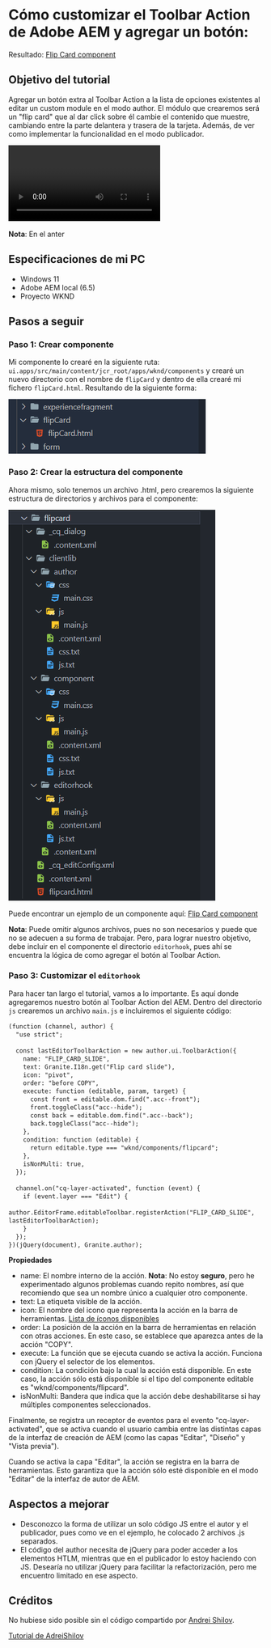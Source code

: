 # Cómo customizar el Toolbar Action de Adobe AEM y agregar un botón:

Resultado:
[Flip Card component](../code)

## Objetivo del tutorial

Agregar un botón extra al Toolbar Action a la lista de opciones existentes al editar un custom module en el modo author. El módulo que crearemos será un "flip card" que al dar click sobre él cambie el contenido que muestre, cambiando entre la parte delantera y trasera de la tarjeta. Además, de ver como implementar la funcionalidad en el modo publicador.

<video src="../img/result.mp4" controls title="Our objective"></video>

**Nota**: En el anter

## Especificaciones de mi PC

- Windows 11
- Adobe AEM local (6.5)
- Proyecto WKND

## Pasos a seguir

### Paso 1: Crear componente

Mi componente lo crearé en la siguiente ruta: `ui.apps/src/main/content/jcr_root/apps/wknd/components` y crearé un nuevo directorio con el nombre de `flipCard` y dentro de ella crearé mi fichero `flipCard.html`. Resultando de la siguiente forma:

![Step 1](../img/step1.png)

### Paso 2: Crear la estructura del componente

Ahora mismo, solo tenemos un archivo .html, pero crearemos la siguiente estructura de directorios y archivos para el componente:

![Component structure](../img/structure.png)

Puede encontrar un ejemplo de un componente aquí:
[Flip Card component](../code)

**Nota**: Puede omitir algunos archivos, pues no son necesarios y puede que no se adecuen a su forma de trabajar. Pero, para lograr nuestro objetivo, debe incluir en el componente el directorio `editorhook`, pues ahí se encuentra la lógica de como agregar el botón al Toolbar Action.

### Paso 3: Customizar el `editorhook`

Para hacer tan largo el tutorial, vamos a lo importante. Es aquí donde agregaremos nuestro botón al Toolbar Action del AEM. Dentro del directorio `js` crearemos un archivo `main.js` e incluiremos el siguiente código:

```JS
(function (channel, author) {
  "use strict";

  const lastEditorToolbarAction = new author.ui.ToolbarAction({
    name: "FLIP_CARD_SLIDE",
    text: Granite.I18n.get("Flip card slide"),
    icon: "pivot",
    order: "before COPY",
    execute: function (editable, param, target) {
      const front = editable.dom.find(".acc--front");
      front.toggleClass("acc--hide");
      const back = editable.dom.find(".acc--back");
      back.toggleClass("acc--hide");
    },
    condition: function (editable) {
      return editable.type === "wknd/components/flipcard";
    },
    isNonMulti: true,
  });

  channel.on("cq-layer-activated", function (event) {
    if (event.layer === "Edit") {
      author.EditorFrame.editableToolbar.registerAction("FLIP_CARD_SLIDE", lastEditorToolbarAction);
    }
  });
})(jQuery(document), Granite.author);

```

**Propiedades**

- name: El nombre interno de la acción. **Nota**: No estoy **seguro**, pero he experimentado algunos problemas cuando repito nombres, así que recomiendo que sea un nombre único a cualquier otro componente.
- text: La etiqueta visible de la acción.
- icon: El nombre del icono que representa la acción en la barra de herramientas. [Lista de íconos disponibles](https://developer.adobe.com/experience-manager/reference-materials/6-5/coral-ui/coralui3/Coral.Icon.html)
- order: La posición de la acción en la barra de herramientas en relación con otras acciones. En este caso, se establece que aparezca antes de la acción "COPY".
- execute: La función que se ejecuta cuando se activa la acción. Funciona con jQuery el selector de los elementos.
- condition: La condición bajo la cual la acción está disponible. En este caso, la acción sólo está disponible si el tipo del componente editable es "wknd/components/flipcard".
- isNonMulti: Bandera que indica que la acción debe deshabilitarse si hay múltiples componentes seleccionados.

Finalmente, se registra un receptor de eventos para el evento "cq-layer-activated", que se activa cuando el usuario cambia entre las distintas capas de la interfaz de creación de AEM (como las capas "Editar", "Diseño" y "Vista previa").

Cuando se activa la capa "Editar", la acción se registra en la barra de herramientas. Esto garantiza que la acción sólo esté disponible en el modo "Editar" de la interfaz de autor de AEM.

## Aspectos a mejorar

- Desconozco la forma de utilizar un solo código JS entre el autor y el publicador, pues como ve en el ejemplo, he colocado 2 archivos .js separados.
- El código del author necesita de jQuery para poder acceder a los elementos HTLM, mientras que en el publicador lo estoy haciendo con JS. Desearía no utilizar jQuery para facilitar la refactorización, pero me encuentro limitado en ese aspecto.

## Créditos

No hubiese sido posible sin el código compartido por [Andrei Shilov](https://gist.github.com/AndreiShilov).

[Tutorial de AdreiShilov](https://andreishilov.dev/blog/custom-editable-toolbar-action/)
